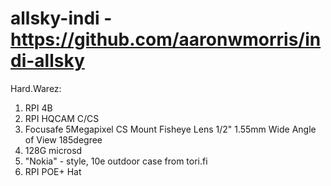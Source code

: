 # allsky-indi - https://github.com/aaronwmorris/indi-allsky

Hard.Warez:

1. RPI 4B
2. RPI HQCAM C/CS
3. Focusafe 5Megapixel CS Mount Fisheye Lens 1/2" 1.55mm Wide Angle of View 185degree
4. 128G microsd
5. "Nokia" - style, 10e outdoor case from tori.fi
6. RPI POE+ Hat
